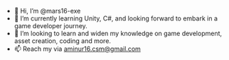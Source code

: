 - 👋 Hi, I’m @mars16-exe
- 🌱 I’m currently learning Unity, C#, and looking forward to embark in a game developer journey.
- 💞️ I’m looking to learn and widen my knowledge on game development, asset creation, coding and more.
- 📫 Reach my via aminur16.csm@gmail.com

<!---
mars16-exe/mars16-exe is a ✨ special ✨ repository because its `README.md` (this file) appears on your GitHub profile.
You can click the Preview link to take a look at your changes.
--->
